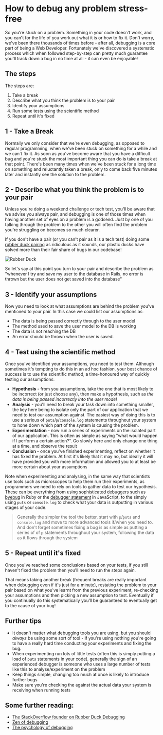 # How to debug any problem stress-free

So you're stuck on a problem. Something in your code doesn't work, and you can't for the life of you work out what it is or how to fix it. Don't worry, we've been there thousands of times before - after all, debugging is a core part of being a Web Developer. Fortunately we've discovered a systematic process which when followed step-by-step can pretty much guarantee you'll track down a bug in no time at all - it can even be enjoyable!

## The steps

The steps are:

1. Take a break
1. Describe what you think the problem is to your pair
1. Identify your assumptions
1. Run some tests using the scientific method
1. Repeat until it's fixed

## 1 - Take a Break

Normally we only consider that we're even debugging, as opposed to regular programming, when we've been stuck on something for a while and we can't fix it. As soon as you've become aware that you have a difficult bug and you're stuck the most important thing you can do is take a break at that point. There's been many times when we've been stuck for a long time on something and reluctantly taken a break, only to come back five minutes later and instantly see the solution to the problem.

## 2 - Describe what you think the problem is to your pair

Unless you're doing a weekend challenge or tech test, you'll be aware that we advise you always pair, and debugging is one of those times when having another set of eyes on a problem is a godsend. Just by one of you talking through the problem to the other you will often find the problem you're struggling on becomes so much clearer.

If you don't have a pair (or you can't pair as it is a tech test) doing some [rubber duck pairing](http://blog.codinghorror.com/rubber-duck-problem-solving/) as ridiculous as it sounds, our plastic ducks have solved more than their fair share of bugs in our codebase!

![Rubber Duck](https://hattonsimages.blob.core.windows.net/products/RubberDuck_3170853_Qty1_1.jpg)

So let's say at this point you turn to your pair and describe the problem as "whenever I try and save my user to the database in Rails, no error is thrown but the user does not get saved into the database"

## 3 - Identify your assumptions

Now you need to look at what assumptions are behind the problem you've mentioned
to your pair. In this case we could list our assumptions as:

* The data is being passed correctly through to the user model
* The method used to save the user model to the DB is working
* The data is not reaching the DB
* An error should be thrown when the user is saved.

## 4 - Test using the scientific method

Once you've identified your assumptions, you need to test them. Although sometimes it's tempting to do
this in an ad hoc fashion, your best chance of success is to use the scientific
method, a time-honoured way of quickly testing our assumptions:

* **Hypothesis** - from you assumptions, take the one that is most likely to be
  incorrect (or just choose any), then make a hypothesis, such as _the data is
being passed incorrectly into the user model_
* **Analysis** - you'll need to break your task down into something smaller, the
  key here being to isolate only the part of our application that
we need to test our assumption against. The easiest way of doing this is to use a serious of `puts`/`p`/`console.log` statements throughout your system to hone down which part of the system is causing the problem.
* **Experimentation** - now run a series of experiments on the isolated part of
  our application. This is often as simple as saying "what would happen if I
perform a certain action?". Go slowly here and only change one thing at a time,
and observe the result
* **Conclusion** - once you've finished experimenting, reflect on whether it has
  fixed the problem. At first it's likely that it may no, but ideally it will
have provided you with more information and allowed you to at least be more
certain about your assumptions

Note when experimenting and analysing, in the same way that scientists use
tools such as microscopes to help them run their experiments, as programmers we
need to rely on tools to gather data to test our hypothesis. These can be
everything from using sophisticated debuggers such as [byebug](https://github.com/deivid-rodriguez/byebug) in Ruby or the [debugger statement](https://developer.mozilla.org/en/docs/Web/JavaScript/Reference/Statements/debugger) in JavaScript,
to the simply using `puts` or `console.log` to check what your data is
outputting in various stages of your code.

> Generally the simpler the tool the better, start with `p`/`puts` and `console.log`
and move to more advanced tools if/when you need to. And don't forget sometimes fixing a bug is as simple as putting a series of of `p` statements throughout your system, following the data as it flows through the system

## 5 - Repeat until it's fixed

Once you've reached some conclusions based on your tests, if you still haven't
fixed the problem then you'll need to run the steps again.

That means taking another break (frequent breaks are really
important when debugging even if it's just for a minute), restating the problem
to your pair based on what you've learnt from the previous experiment,
re-checking your assumptions and then picking a new assumption to test.
Eventually if you continually do this systematically you'll be guaranteed to
eventually get to the cause of your bug!

## Further tips

* It doesn't matter what debugging tools you are using, but you should *always* be using
some sort of tool - if you're using nothing you're going to have a really hard
time conducting your experiments and fixing the bug.
* When experimenting run lots of little tests (often this is simply putting a
  load of `puts` statements in your code), generally the sign of an
  experienced debugger is someone who uses a large number of tests like this to
analyse/experiment on the problem
* Keep things simple, changing too much at once is likely to introduce further
  bugs
* Make sure you're checking the against the actual data your system is receiving
  when running tests

## Some further reading:

   * [The StackOverflow founder on Rubber Duck Debugging](http://blog.codinghorror.com/rubber-duck-problem-solving/)
   * [Zen of debugging](http://webadvent.org/2012/debugging-zen-by-ben-ramsey)
   * [The psychology of debugging](https://docs.google.com/file/d/13hFUiT8lD1FiaRkwrM5AOdbT2xSVZF8eg0JXdcqU4mZSAzXkwonp1M-TFqR8/edit)

